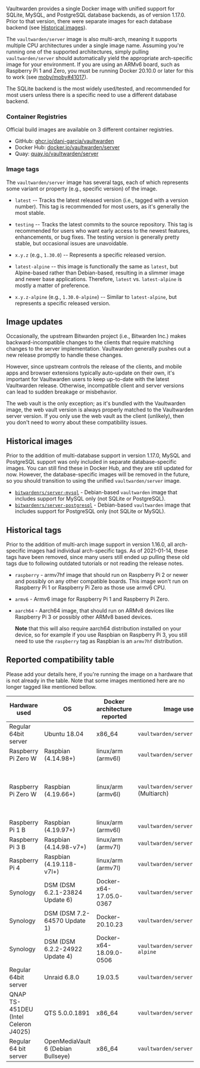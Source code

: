 Vaultwarden provides a single Docker image with unified support for SQLite, MySQL, and PostgreSQL database backends, as of version 1.17.0. Prior to that version, there were separate images for each database backend (see [Historical images](#historical-images)).

The `vaultwarden/server` image is also multi-arch, meaning it supports multiple CPU architectures under a single image name. Assuming you're running one of the supported architectures, simply pulling `vaultwarden/server` should automatically yield the appropriate arch-specific image for your environment. If you are using an ARMv6 board, such as Raspberry Pi 1 and Zero, you must be running Docker 20.10.0 or later for this to work (see [moby/moby#41017](https://github.com/moby/moby/issues/41017)).

The SQLite backend is the most widely used/tested, and recommended for most users unless there is a specific need to use a different database backend.

### Container Registries

Official build images are available on 3 different container registries.

- GitHub: [ghcr.io/dani-garcia/vaultwarden](https://github.com/dani-garcia/vaultwarden/pkgs/container/vaultwarden)
- Docker Hub: [docker.io/vaultwarden/server](https://hub.docker.com/r/vaultwarden/server)
- Quay: [quay.io/vaultwarden/server](https://quay.io/repository/vaultwarden/server)

### Image tags

The `vaultwarden/server` image has several tags, each of which represents some variant or property (e.g., specific version) of the image.

* `latest` -- Tracks the latest released version (i.e., tagged with a version number). This tag is recommended for most users, as it's generally the most stable.

* `testing` -- Tracks the latest commits to the source repository. This tag is recommended for users who want early access to the newest features, enhancements, or bug fixes. The testing version is generally pretty stable, but occasional issues are unavoidable.

* `x.y.z` (e.g., `1.30.0`) -- Represents a specific released version.

* `latest-alpine` -- this image is functionally the same as `latest`, but Alpine-based rather than Debian-based, resulting in a slimmer image and newer base applications. Therefore, `latest` vs. `latest-alpine` is mostly a matter of preference.

* `x.y.z-alpine` (e.g., `1.30.0-alpine`) -- Similar to `latest-alpine`, but represents a specific released version.

## Image updates

Occasionally, the upstream Bitwarden project (i.e., Bitwarden Inc.) makes backward-incompatible changes to the clients that require matching changes to the server implementation. Vaultwarden generally pushes out a new release promptly to handle these changes.

However, since upstream controls the release of the clients, and mobile apps and browser extensions typically auto-update on their own, it's important for Vaultwarden users to keep up-to-date with the latest Vaultwarden release. Otherwise, incompatible client and server versions can lead to sudden breakage or misbehavior.

The web vault is the only exception; as it's bundled with the Vaultwarden image, the web vault version is always properly matched to the Vaultwarden server version. If you only use the web vault as the client (unlikely), then you don't need to worry about these compatibility issues.

## Historical images

Prior to the addition of multi-database support in version 1.17.0, MySQL and PostgreSQL support was only included in separate database-specific images. You can still find these in Docker Hub, and they are still updated for now. However, the database-specific images will be removed in the future, so you should transition to using the unified `vaultwarden/server` image.

* [`bitwardenrs/server-mysql`](https://hub.docker.com/r/bitwardenrs/server-mysql) - Debian-based `vaultwarden` image that includes support for MySQL only (not SQLite or PostgreSQL).
* [`bitwardenrs/server-postgresql`](https://hub.docker.com/r/bitwardenrs/server-postgresql) - Debian-based `vaultwarden` image that includes support for PostgreSQL only (not SQLite or MySQL).

## Historical tags

Prior to the addition of multi-arch image support in version 1.16.0, all arch-specific images had individual arch-specific tags. As of 2021-01-14, these tags have been removed, since many users still ended up pulling these old tags due to following outdated tutorials or not reading the release notes.

* `raspberry` - armv7hf image that should run on Raspberry Pi 2 or newer and possibly on any other compatible boards. This image won't run on Raspberry Pi 1 or Raspberry Pi Zero as those use armv6 CPU.

* `armv6` - Armv6 image for Raspberry Pi 1 and Raspberry Pi Zero.

* `aarch64` - Aarch64 image, that should run on ARMv8 devices like Raspberry Pi 3 or possibly other ARMv8 based devices.

  **Note** that this will also require aarch64 distribution installed on your device, so for example if you use Raspbian on Raspberry Pi 3, you still need to use the `raspberry` tag as Raspbian is an `armv7hf` distribution.

## Reported compatibility table

Please add your details here, if you're running the image on a hardware that is not already in the table.
Note that some images mentioned here are no longer tagged like mentioned bellow.

| Hardware used        | OS           | Docker architecture reported    | Image used          | Status | Notes |
|----------------------|--------------|---------------------------------|---------------------|--------|-------|
| Regular 64bit server | Ubuntu 18.04 | x86_64                          | `vaultwarden/server` | OK     |       |
| Raspberry Pi Zero W  | Raspbian (4.14.98+) | linux/arm (armv6l)       | `vaultwarden/server:armv6` | OK |     |
| Raspberry Pi Zero W  | Raspbian (4.19.66+) | linux/arm (armv6l)       | `vaultwarden/server:latest` (Multiarch) | OK | Only when using the docker experimental feature 'docker pull --platform=linux/arm/v6'. Otherwise the wrong image will be selected (https://github.com/dani-garcia/vaultwarden/issues/1064) |
| Raspberry Pi 1 B     | Raspbian (4.19.97+) | linux/arm (armv6l)       | `vaultwarden/server:armv6` | OK |     |
| Raspberry Pi 3 B     | Raspbian (4.14.98-v7+) | linux/arm (armv7l)    | `vaultwarden/server:latest` | OK |     |
| Raspberry Pi 4    | Raspbian (4.19.118-v7l+) | linux/arm (armv7l)    | `vaultwarden/server:raspberry` | OK | 4go version, rev 1.1   |
| Synology             | DSM (DSM 6.2.1-23824 Update 6) | Docker-x64-17.05.0-0367 | `vaultwarden/server:latest` | OK |
| Synology             | DSM (DSM 7.2-64570 Update 1) | Docker-20.10.23 | `vaultwarden/server:latest` | OK |
| Synology             | DSM (DSM 6.2.2-24922 Update 4) | Docker-x64-18.09.0-0506 | `vaultwarden/server:1.13.0-alpine` | OK |
| Regular 64bit server | Unraid 6.8.0 | 19.03.5                         | `vaultwarden/server:latest` | OK |
| QNAP TS-451DEU (Intel Celeron J4025) | QTS 5.0.0.1891 | x86_64                         | `vaultwarden/server:latest` | OK |     |
| Regular 64 bit server | OpenMediaVault 6 (Debian Bullseye) | x86_64 | `vaultwarden/server:alpine` | OK |  |
